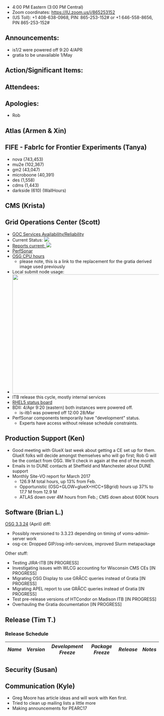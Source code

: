    * 4:00 PM Eastern (3:00 PM Central)
   * Zoom coordinates: https://IU.zoom.us/j/865253152
   * (US Toll): +1 408-638-0968, PIN: 865-253-152# or +1 646-558-8656, PIN 865-253-152#

## Announcements: 
   * is1/2 were powered off 9:20 4/APR
   * gratia to be unavailable 1/May
   
## Action/Significant Items: 
      
## Attendees: 

## Apologies: 
   * Rob
   
## Atlas (Armen & Xin)  
      
## FIFE - FabrIc for Frontier Experiments (Tanya)

   * nova (743,453)
   * mu2e (102,367)
   * gm2 (43,047)
   * microboone (40,391)
   * des (1,558)
   * cdms (1,443)
   * darkside (610)
(WallHours)
 
## CMS (Krista)

## Grid Operations Center (Scott)
   * [GOC Services Availability/Reliability](http://tinyurl.com/pre26vw)
   * Current Status: [<img src="http://monitor.grid.iu.edu/availability/production_status.png">](http://monitor.grid.iu.edu/availability/production.html)
   * <a href="http://reports.grid.iu.edu/reports/">Reports current: <img src="http://steige.grid.iu.edu/steige/status_reports.png"></a>
   * [PerfSonar](http://maddash.aglt2.org/maddash-webui/index.cgi?dashboard=OSG\%20Grid\%20Operations\%20Center\%20Test\%20Mesh\%20Config)
   * [OSG CPU hours](http://tinyurl.com/mf96b88)
      * please note, this is a link to the replacement for the gratia derived image used previously
   * Local submit node usage:
   * <img src="http://steige.grid.iu.edu/steige/04Apr2017.osg-flock.png" width='630' height='390'  /><br>
   * ITB release this cycle, mostly internal services
   * [RHEL5 status board](http://monitor.grid.iu.edu/kernel/kernel_overview_el5.html)
   * BDII: 4/Apr 9:20 (eastern) both instances were powered off.
      * is-itb1 was powered off 12:00 28/Mar
   * PerfSonar components temporarily have "development" status.
      * Experts have access without release schedule constraints.
   
## Production Support (Ken)
   * Good meeting with GlueX last week about getting a CE set up for them. GlueX folks will decide amongst themselves who will go first; Rob G will be the contact from OSG. We'll check in again at the end of the month.
   * Emails in to DUNE contacts at Sheffield and Manchester about DUNE support
   * Monthly Site-VO report for March 2017
      * 126.9 M total hours, up 13% from Feb.
       * Opportunistic (OSG+GLOW+glueX+HCC+SBgrid) hours up 37% to 17.7 M from 12.9 M 
       * ATLAS down over 4M hours from Feb.; CMS down about 600K hours
   
## Software (Brian L.)

[OSG 3.3.24](https://jira.opensciencegrid.org/issues/?filter=16358) (April) diff:  

-   Possibly reversioned to 3.3.23 depending on timing of voms-admin-server work
-   osg-ce: Dropped GIP/osg-info-services, improved Slurm metapackage

Other stuff:  

-   Testing JIRA-ITB [IN PROGRESS]
-   Investigating issues with WLCG accounting for Wisconsin CMS CEs [IN PROGRESS]
-   Migrating OSG Display to use GR&Aring;CC queries instead of Gratia [IN PROGRESS]
-   Migrating APEL report to use GR&Aring;CC queries instead of Gratia [IN PROGRESS]
-   Test pre-release versions of HTCondor on Madison ITB [IN PROGRESS]
-   Overhauling the Gratia documentation [IN PROGRESS]

## Release (Tim T.)
### Release Schedule
| *Name* | *Version* | *Development Freeze* | *Package Freeze* | *Release* | *Notes* |
| ------ | --------- | -------------------- | ---------------- | --------- | ------- |

## Security (Susan)

## Communication (Kyle)
   * Greg Moore has article ideas and will work with Ken first.
   * Tried to clean up mailing lists a little more
   * Making announcements for PEARC17
   
   
